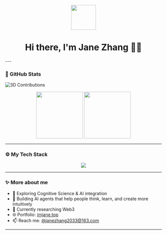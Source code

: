 <p align="center">
  <img src="https://media.giphy.com/media/hvRJCLFzcasrR4ia7z/giphy.gif" width="80"/>
</p>

<h1 align="center">Hi there, I'm Jane Zhang 👩‍💻</h1>
---

### 🌿 GitHub Stats
![3D Contributions](./profile-3d-contrib/profile-night-rainbow.svg)

<p align="center">
  <img src="https://github-readme-stats.vercel.app/api?username=jo1-yo&show_icons=true&theme=tokyonight&hide_border=true" height="150"/>
  <img src="https://github-readme-stats.vercel.app/api/top-langs/?username=jo1-yo&layout=compact&theme=tokyonight&hide_border=true" height="150"/>
</p>

---

### ⚙️ My Tech Stack

<p align="center">
  <img src="https://skillicons.dev/icons?i=react,nextjs,ts,js,html,css,tailwind,python,nodejs,express,mongodb,vercel,figma,git,github" />
</p>

---

### ✨ More about me
- 🧠 Exploring Cognitive Science & AI integration  
- 🤖 Building AI agents that help people think, learn, and create more intuitively
- 🔗 Currently researching Web3
- 🌐 Portfolio: [imjane.top](https://imjane.top)  
- 📫 Reach me: [@janezhang2033@163.com](mailto:janezhang2033@163.com)

---

